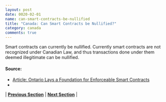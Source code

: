 ```yaml
---
layout: post
date: 0020-02-01
name: can-smart-contracts-be-nullified
title: "Canada: Can Smart Contracts be Nullified?"
category: canada
comments: true
---
```

Smart contracts can currently be nullified. Currently smart contracts are not recognized under Canadian Law, and thus transactions done under them deemed illegitimate can be nullified.

#### Source:
- [Article: Ontario Lays a Foundation for Enforceable Smart Contracts](http://www.slaw.ca/2017/11/27/beyond-the-bitcoin-crash-ontario-law-lays-a-foundation-for-enforceable-smart-contracts/)
- 

| **[Previous Section](https://neo-project.github.io/global-blockchain-compliance-hub//canada/canada-smart-contracts.html)** | **[Next Section]( https://neo-project.github.io/global-blockchain-compliance-hub//canada/canada-suggested-readings.html)** |
